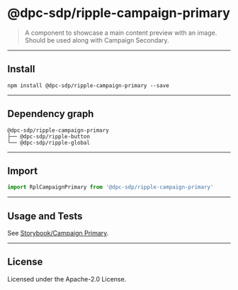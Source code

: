 # @dpc-sdp/ripple-campaign-primary

> A component to showcase a main content preview with an image. Should be used
along with Campaign Secondary.

--------------------------------------------------------------------------------

## Install

```shell
npm install @dpc-sdp/ripple-campaign-primary --save
```

--------------------------------------------------------------------------------

## Dependency graph

```shell
@dpc-sdp/ripple-campaign-primary
├── @dpc-sdp/ripple-button
└── @dpc-sdp/ripple-global
```

--------------------------------------------------------------------------------

## Import

```js
import RplCampaignPrimary from '@dpc-sdp/ripple-campaign-primary'
```

--------------------------------------------------------------------------------

## Usage and Tests

See [Storybook/Campaign Primary](https://ripple.sdp.vic.gov.au/?selectedKind=Organisms/CampaignPrimary&selectedStory=Campaign%20Primary).

--------------------------------------------------------------------------------

## License

Licensed under the Apache-2.0 License.
